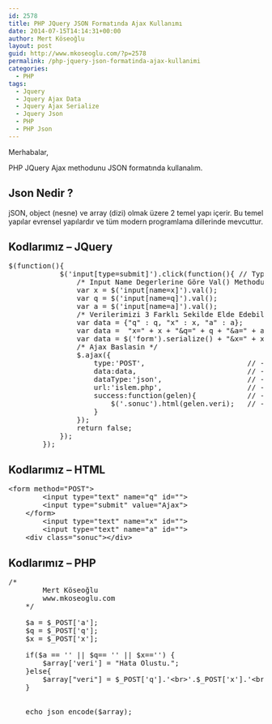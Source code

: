 ```yaml
---
id: 2578
title: PHP JQuery JSON Formatında Ajax Kullanımı
date: 2014-07-15T14:14:31+00:00
author: Mert Köseoğlu
layout: post
guid: http://www.mkoseoglu.com/?p=2578
permalink: /php-jquery-json-formatinda-ajax-kullanimi
categories:
  - PHP
tags:
  - Jquery
  - Jquery Ajax Data
  - Jquery Ajax Serialize
  - Jquery Json
  - PHP
  - PHP Json
---
```

Merhabalar,

PHP JQuery Ajax methodunu JSON formatında kullanalım.

## **Json Nedir ?**

jSON, object (nesne) ve array (dizi) olmak üzere 2 temel yapı içerir. Bu temel yapılar evrensel yapılardır ve tüm modern programlama dillerinde mevcuttur.

## **Kodlarımız &#8211; JQuery**

<pre class="lang:js decode:true">$(function(){
			$('input[type=submit]').click(function(){ // Type Submit Olana Tıklanıldığında.
				/* Input Name Degerlerine Göre Val() Methodunu Kullanarak Data Elde Ettik. */
				var x = $('input[name=x]').val();
				var q = $('input[name=q]').val();
				var a = $('input[name=a]').val();
				/* Verilerimizi 3 Farklı Sekilde Elde Edebiliriz. */
				var data = {"q" : q, "x" : x, "a" : a};
				var data =  "x=" + x + "&q=" + q + "&a=" + a;
				var data = $('form').serialize() + "&x=" + x + "&a=" + a;
				/* Ajax Baslasin */
				$.ajax({
					type:'POST', 						// - POST veya GET
					data:data,							// - Yukarıda data değişkenini tanımladık.
					dataType:'json', 					// - JSON Formatında Gönderilmesini Sağladık.
					url:'islem.php', 					// - Data Bilgisinin Gönderileceği Dosya Adresi.
					success:function(gelen){ 		 	// - Success, complete ve error Fonksiyonları vardır.
						$('.sonuc').html(gelen.veri);	// - Gelen Verimizi Sonuc Divinin İçerisine Yazdırdık.
					}
				});
				return false;
			});
		});</pre>

## **Kodlarımız &#8211; HTML**

<pre class="lang:xhtml decode:true">&lt;form method="POST"&gt;
		&lt;input type="text" name="q" id=""&gt;
		&lt;input type="submit" value="Ajax"&gt;
	&lt;/form&gt;
		&lt;input type="text" name="x" id=""&gt;
		&lt;input type="text" name="a" id=""&gt;
	&lt;div class="sonuc"&gt;&lt;/div&gt;</pre>

## **Kodlarımız &#8211; PHP**

<pre class="lang:php decode:true ">/*
		Mert Köseoğlu
		www.mkoseoglu.com
	*/

	$a = $_POST['a'];
	$q = $_POST['q'];
	$x = $_POST['x'];

	if($a == '' || $q== '' || $x=='') {
		$array['veri'] = "Hata Olustu.";
	}else{
		$array["veri"] = $_POST['q'].'&lt;br&gt;'.$_POST['x'].'&lt;br&gt;'.$_POST['a'];
	}

	
	echo json_encode($array);
</pre>